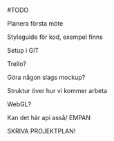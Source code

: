 #TODO

Planera första möte

Styleguide för kod, exempel finns

Setup i GIT

Trello?

Göra någon slags mockup?

Struktur över hur vi kommer arbeta

WebGL?

Kan det här api asså/ EMPAN

SKRIVA PROJEKTPLAN!